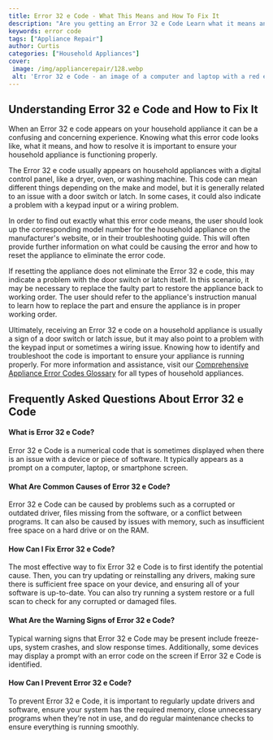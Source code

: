 ```yaml
---
title: Error 32 e Code - What This Means and How To Fix It
description: "Are you getting an Error 32 e Code Learn what it means and how to address and fix it with this helpful blog post Get started now and address the issue quickly"
keywords: error code
tags: ["Appliance Repair"]
author: Curtis
categories: ["Household Appliances"]
cover: 
 image: /img/appliancerepair/128.webp
 alt: 'Error 32 e Code - an image of a computer and laptop with a red exclamation mark in the middle of a hexagon containing reference to e 32 error code and the text What This Means and How To Fix It'
---
```

## Understanding Error 32 e Code and How to Fix It

When an Error 32 e code appears on your household appliance it can be a confusing and concerning experience. Knowing what this error code looks like, what it means, and how to resolve it is important to ensure your household appliance is functioning properly.

The Error 32 e code usually appears on household appliances with a digital control panel, like a dryer, oven, or washing machine. This code can mean different things depending on the make and model, but it is generally related to an issue with a door switch or latch. In some cases, it could also indicate a problem with a keypad input or a wiring problem.

In order to find out exactly what this error code means, the user should look up the corresponding model number for the household appliance on the manufacturer's website, or in their troubleshooting guide. This will often provide further information on what could be causing the error and how to reset the appliance to eliminate the error code.

If resetting the appliance does not eliminate the Error 32 e code, this may indicate a problem with the door switch or latch itself. In this scenario, it may be necessary to replace the faulty part to restore the appliance back to working order. The user should refer to the appliance's instruction manual to learn how to replace the part and ensure the appliance is in proper working order.

Ultimately, receiving an Error 32 e code on a household appliance is usually a sign of a door switch or latch issue, but it may also point to a problem with the keypad input or sometimes a wiring issue. Knowing how to identify and troubleshoot the code is important to ensure your appliance is running properly. For more information and assistance, visit our [Comprehensive Appliance Error Codes Glossary](./error-codes/) for all types of household appliances.
## Frequently Asked Questions About Error 32 e Code

#### What is Error 32 e Code?
Error 32 e Code is a numerical code that is sometimes displayed when there is an issue with a device or piece of software. It typically appears as a prompt on a computer, laptop, or smartphone screen. 

#### What Are Common Causes of Error 32 e Code?
Error 32 e Code can be caused by problems such as a corrupted or outdated driver, files missing from the software, or a conflict between programs. It can also be caused by issues with memory, such as insufficient free space on a hard drive or on the RAM. 

#### How Can I Fix Error 32 e Code?
The most effective way to fix Error 32 e Code is to first identify the potential cause. Then, you can try updating or reinstalling any drivers, making sure there is sufficient free space on your device, and ensuring all of your software is up-to-date. You can also try running a system restore or a full scan to check for any corrupted or damaged files. 

#### What Are the Warning Signs of Error 32 e Code?
Typical warning signs that Error 32 e Code may be present include freeze-ups, system crashes, and slow response times. Additionally, some devices may display a prompt with an error code on the screen if Error 32 e Code is identified. 

#### How Can I Prevent Error 32 e Code?
To prevent Error 32 e Code, it is important to regularly update drivers and software, ensure your system has the required memory, close unnecessary programs when they’re not in use, and do regular maintenance checks to ensure everything is running smoothly.
